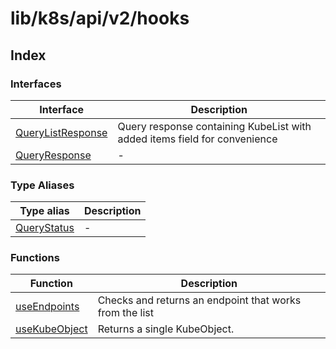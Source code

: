 # lib/k8s/api/v2/hooks

## Index

### Interfaces

| Interface | Description |
| ------ | ------ |
| [QueryListResponse](interfaces/QueryListResponse.md) | Query response containing KubeList with added items field for convenience |
| [QueryResponse](interfaces/QueryResponse.md) | - |

### Type Aliases

| Type alias | Description |
| ------ | ------ |
| [QueryStatus](type-aliases/QueryStatus.md) | - |

### Functions

| Function | Description |
| ------ | ------ |
| [useEndpoints](functions/useEndpoints.md) | Checks and returns an endpoint that works from the list |
| [useKubeObject](functions/useKubeObject.md) | Returns a single KubeObject. |
